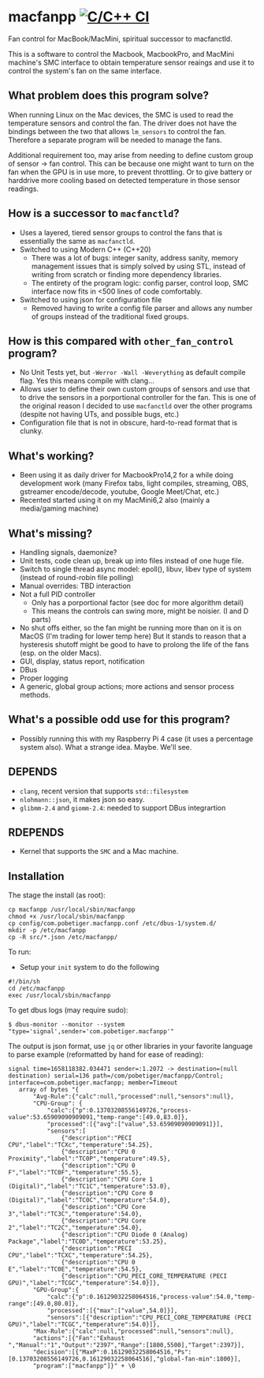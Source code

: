 # macfanpp [![C/C++ CI](https://github.com/pobetiger/macfanpp/actions/workflows/c-cpp.yml/badge.svg)](https://github.com/pobetiger/macfanpp/actions/workflows/c-cpp.yml)

Fan control for MacBook/MacMini, spiritual successor to macfanctld.

This is a software to control the Macbook, MacbookPro, and MacMini machine's SMC interface to obtain
temperature sensor reaings and use it to control the system's fan on the same interface.

## What problem does this program solve?

When running Linux on the Mac devices, the SMC is used to read the temperature sensors and control
the fan. The driver does not have the bindings between the two that allows `lm_sensors` to control
the fan. Therefore a separate program will be needed to manage the fans.

Additional requirement too, may arise from needing to define custom group of sensor -> fan control.
This can be because one might want to turn on the fan when the GPU is in use more, to prevent throttling.
Or to give battery or harddrive more cooling based on detected temperature in those sensor readings.

## How is a successor to `macfanctld`?

- Uses a layered, tiered sensor groups to control the fans that is essentially
  the same as `macfanctld`.
- Switched to using Modern C++ (C++20)
  - There was a lot of bugs: integer sanity, address sanity, memory management issues that is simply solved by
    using STL, instead of writing from scratch or finding more dependency libraries.
  - The entirety of the program logic: config parser, control loop, SMC interface now fits in <500 lines
    of code comfortably.
- Switched to using json for configuration file
  - Removed having to write a config file parser and allows any number of groups instead of the traditional
    fixed groups.

## How is this compared with `other_fan_control` program?

- No Unit Tests yet, but `-Werror -Wall -Weverything` as default compile flag. Yes this means compile with clang...
- Allows user to define their own custom groups of sensors and use that to drive the
  sensors in a porportional controller for the fan. This is one of the original
  reason I decided to use `macfanctld` over the other programs (despite not having
  UTs, and possible bugs, etc.)
- Configuration file that is not in obscure, hard-to-read format that is clunky.


## What's working?

- Been using it as daily driver for MacbookPro14,2 for a while doing development work
  (many Firefox tabs, light compiles, streaming, OBS, gstreamer encode/decode, youtube, Google Meet/Chat, etc.)
- Recented started using it on my MacMini6,2 also (mainly a media/gaming machine)


## What's missing?

- Handling signals, daemonize?
- Unit tests, code clean up, break up into files instead of one huge file.
- Switch to single thread async model: epoll(), libuv, libev type of system (instead of round-robin file polling)
- Manual overrides: TBD interaction
- Not a full PID controller
  - Only has a porportional factor (see doc for more algorithm detail)
  - This means the controls can swing more, might be noisier. (I and D parts)
- No shut offs either, so the fan might be running more than on it is on MacOS (I'm trading for lower temp here)
  But it stands to reason that a hysteresis shutoff might be good to have to prolong
  the life of the fans (esp. on the older Macs).
- GUI, display, status report, notification
- DBus
- Proper logging
- A generic, global group actions; more actions and sensor process methods.


## What's a possible odd use for this program?

- Possibly running this with my Raspberry Pi 4 case (it uses a percentage system also).
  What a strange idea. Maybe. We'll see.


## DEPENDS

- `clang`, recent version that supports `std::filesystem`
- `nlohmann::json`, it makes json so easy.
- `glibmm-2.4` and `giomm-2.4`: needed to support DBus integrartion

## RDEPENDS

- Kernel that supports the `SMC` and a Mac machine.


## Installation

The stage the install (as root):

    cp macfanpp /usr/local/sbin/macfanpp
    chmod +x /usr/local/sbin/macfanpp
    cp config/com.pobetiger.macfanpp.conf /etc/dbus-1/system.d/
    mkdir -p /etc/macfanpp
    cp -R src/*.json /etc/macfanpp/

To run:

- Setup your `init` system to do the following

```
#!/bin/sh
cd /etc/macfanpp
exec /usr/local/sbin/macfanpp
```

To get dbus logs (may require sudo):

    $ dbus-monitor --monitor --system "type='signal',sender='com.pobetiger.macfanpp'"

The output is json format, use `jq` or other libraries in your favorite language to parse
example (reformatted by hand for ease of reading):

    signal time=1658118382.034471 sender=:1.2072 -> destination=(null destination) serial=136 path=/com/pobetiger/macfanpp/Control; interface=com.pobetiger.macfanpp; member=Timeout
       array of bytes "{
           "Avg-Rule":{"calc":null,"processed":null,"sensors":null},
           "CPU-Group": {
               "calc":{"p":0.13703208556149726,"process-value":53.65909090909091,"temp-range":[49.0,83.0]},
               "processed":[{"avg":["value",53.65909090909091]}],
               "sensors":[
                   {"description":"PECI CPU","label":"TCXc","temperature":54.25},
                   {"description":"CPU 0 Proximity","label":"TC0P","temperature":49.5},
                   {"description":"CPU 0 F","label":"TC0F","temperature":55.5},
                   {"description":"CPU Core 1 (Digital)","label":"TC1C","temperature":53.0},
                   {"description":"CPU Core 0 (Digital)","label":"TC0C","temperature":54.0},
                   {"description":"CPU Core 3","label":"TC3C","temperature":54.0},
                   {"description":"CPU Core 2","label":"TC2C","temperature":54.0},
                   {"description":"CPU Diode 0 (Analog) Package","label":"TC0D","temperature":53.25},
                   {"description":"PECI CPU","label":"TCXC","temperature":54.25},
                   {"description":"CPU 0 E","label":"TC0E","temperature":54.5},
                   {"description":"CPU_PECI_CORE_TEMPERATURE (PECI GPU)","label":"TCGC","temperature":54.0}]},
           "GPU-Group":{
               "calc":{"p":0.16129032258064516,"process-value":54.0,"temp-range":[49.0,80.0]},
               "processed":[{"max":["value",54.0]}],
               "sensors":[{"description":"CPU_PECI_CORE_TEMPERATURE (PECI GPU)","label":"TCGC","temperature":54.0}]},
           "Max-Rule":{"calc":null,"processed":null,"sensors":null},
           "actions":[{"Fan":"Exhaust  ","Manual":"1","Output":"2397","Range":[1800,5500],"Target":2397}],
           "decision":[{"MaxP":0.16129032258064516,"Ps":[0.13703208556149726,0.16129032258064516],"global-fan-min":1800}],
           "program":["macfanpp"]}" + \0

